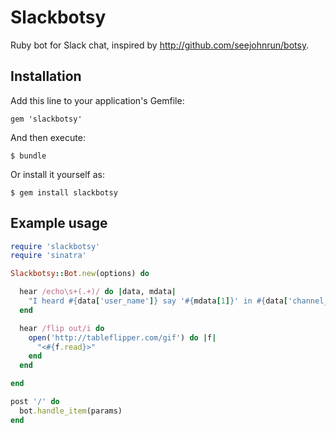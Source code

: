 # Slackbotsy

Ruby bot for Slack chat, inspired by http://github.com/seejohnrun/botsy.

## Installation

Add this line to your application's Gemfile:

    gem 'slackbotsy'

And then execute:

    $ bundle

Or install it yourself as:

    $ gem install slackbotsy

## Example usage

```ruby
require 'slackbotsy'
require 'sinatra'

Slackbotsy::Bot.new(options) do

  hear /echo\s+(.+)/ do |data, mdata|
    "I heard #{data['user_name']} say '#{mdata[1]}' in #{data['channel_name']}"
  end

  hear /flip out/i do
    open('http://tableflipper.com/gif') do |f|
      "<#{f.read}>"
    end
  end

end

post '/' do
  bot.handle_item(params)
end
```
